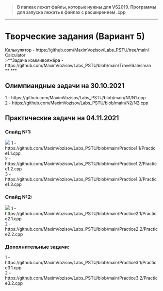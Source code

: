 >**В папках лежат файлы, которые нужны для VS2019. Программы для запуска лежать в файлах с расширением .cpp**
***
<h1>Творческие задания (Вариант 5)</h1>
Калькулятор - https://github.com/MaximVozisov/Labs_PSTU/tree/main/Сalculator<br>
>**Задача коммивояжёра - https://github.com/MaximVozisov/Labs_PSTU/blob/main/TravelSalesman<br>**
***
<h2>Олимпиандные задачи на 30.10.2021</h2>
1 - https://github.com/MaximVozisov/Labs_PSTU/blob/main/N1/N1.cpp<br>
2 - https://github.com/MaximVozisov/Labs_PSTU/blob/main/N2/N2.cpp<br>
<h2>Практические задачи на 04.11.2021</h2>
<h3>Слайд №1:</h3> <img src = "https://user-images.githubusercontent.com/92223897/140277242-44353d66-8a1f-4c03-9109-62365616e927.png">
1 - https://github.com/MaximVozisov/Labs_PSTU/blob/main/Practice1.1/Practice1.1.cpp<br>
2 - https://github.com/MaximVozisov/Labs_PSTU/blob/main/Practice1.2/Practice1.2.cpp<br>
3 - https://github.com/MaximVozisov/Labs_PSTU/blob/main/Practice1.3/Practice1.3.cpp<br>
<h3>Слайд №2:</h3> <img src = "https://user-images.githubusercontent.com/92223897/140276612-4ee61a53-cfde-4f37-a062-b907654f6d74.png">
1 - https://github.com/MaximVozisov/Labs_PSTU/blob/main/Practice2.1/Practice2.1.cpp<br>
2 - https://github.com/MaximVozisov/Labs_PSTU/blob/main/Practice2.2/Practice2.2.cpp<br>
<h3>Дополнительные задачи:</h3>
1 - https://github.com/MaximVozisov/Labs_PSTU/blob/main/Practice3.1/Practice3.1.cpp<br>
2 - https://github.com/MaximVozisov/Labs_PSTU/blob/main/Practice3.2/Practice3.2.cpp<br>
